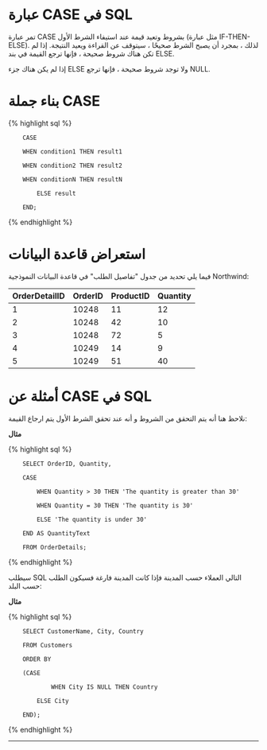 # عبارة CASE في SQL

تمر عبارة CASE بشروط وتعيد قيمة عند استيفاء الشرط الأول (مثل عبارة IF-THEN-ELSE). لذلك ، بمجرد أن يصبح الشرط صحيحًا ، سيتوقف عن القراءة ويعيد النتيجة. إذا لم تكن هناك شروط صحيحة ، فإنها ترجع القيمة في بند ELSE.

إذا لم يكن هناك جزء ELSE ولا توجد شروط صحيحة ، فإنها ترجع NULL.

# بناء جملة CASE

{% highlight sql %}

		CASE

		WHEN condition1 THEN result1

		WHEN condition2 THEN result2

		WHEN conditionN THEN resultN

    		ELSE result

		END; 

{% endhighlight %}


# استعراض قاعدة البيانات

فيما يلي تحديد من جدول "تفاصيل الطلب" في قاعدة البيانات النموذجية Northwind:

| OrderDetailID |	OrderID |	ProductID |	Quantity |
| -------------- | ---------- | --------------- | ------------ | 
| 1 |	10248 |	11 |	12 |
| 2 |	10248 |	42 |	10 |
| 3 |	10248 |	72 |	5 |
| 4 |	10249 |	14 |	9 |
| 5 |	10249 |	51 |	40 |

# أمثلة عن CASE في SQL

نلاحظ هنا أنه يتم التحقق من الشروط و أنه عند تحقق الشرط الأول يتم ارجاع القيمة:

**مثال**

{% highlight sql %}

		SELECT OrderID, Quantity,

		CASE

    		WHEN Quantity > 30 THEN 'The quantity is greater than 30'

    		WHEN Quantity = 30 THEN 'The quantity is 30'

    		ELSE 'The quantity is under 30'

		END AS QuantityText

		FROM OrderDetails; 

{% endhighlight %}

سيطلب SQL التالي العملاء حسب المدينة فإذا كانت المدينة فارغة فسيكون الطلب حسب البلد:

**مثال**

{% highlight sql %}

		SELECT CustomerName, City, Country

		FROM Customers

		ORDER BY

		(CASE

    			WHEN City IS NULL THEN Country

    		ELSE City

		END); 

{% endhighlight %}

***











